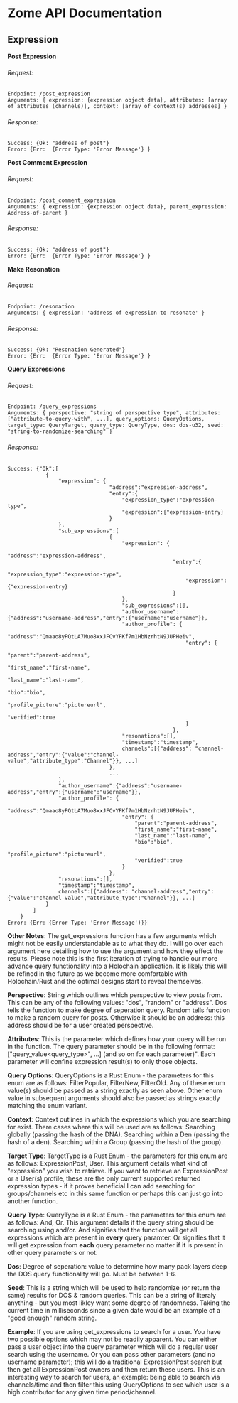 # Zome API Documentation

## Expression

**Post Expression**
###### Request: 
```
Endpoint: /post_expression
Arguments: { expression: {expression object data}, attributes: [array of attributes (channels)], context: [array of context(s) addresses] }
```

###### Response: 
```
Success: {Ok: "address of post"}
Error: {Err:  {Error Type: 'Error Message'} }
```

**Post Comment Expression**
###### Request: 
```
Endpoint: /post_comment_expression
Arguments: { expression: {expression object data}, parent_expression: Address-of-parent }
```

###### Response: 
```
Success: {Ok: "address of post"}
Error: {Err:  {Error Type: 'Error Message'} }
```

**Make Resonation**
###### Request: 
```
Endpoint: /resonation
Arguments: { expression: 'address of expression to resonate' }
```

###### Response:
```
Success: {Ok: "Resonation Generated"}
Error: {Err:  {Error Type: 'Error Message'} }
```

**Query Expressions**
###### Request: 
```
Endpoint: /query_expressions
Arguments: { perspective: "string of perspective type", attributes: ["attribute-to-query-with", ...], query_options: QueryOptions, target_type: QueryTarget, query_type: QueryType, dos: dos-u32, seed: "string-to-randomize-searching" }
```

###### Response:
```
Success: {"Ok":[
            {
                "expression": {
                                "address":"expression-address",
                                "entry":{
                                    "expression_type":"expression-type",
                                    "expression":{"expression-entry}
                                }
                },
                "sub_expressions":[
                                {
                                    "expression": {
                                                    "address":"expression-address",
                                                    "entry":{
                                                        "expression_type":"expression-type",
                                                        "expression":{"expression-entry}
                                                    }
                                    },
                                    "sub_expressions":[],
                                    "author_username":{"address":"username-address","entry":{"username":"username"}},
                                    "author_profile": {
                                                        "address":"Qmaao8yPQtLA7Muo8xxJFCvYFKf7m1HbNzrhtN9JUPHeiv",
                                                        "entry": {
                                                            "parent":"parent-address",
                                                            "first_name":"first-name",
                                                            "last_name":"last-name",
                                                            "bio":"bio",
                                                            "profile_picture":"pictureurl",
                                                            "verified":true
                                                        }
                                                    },
                                    "resonations":[],
                                    "timestamp":"timestamp",
                                    channels":[{"address": "channel-address","entry":{"value":"channel-value","attribute_type":"Channel"}}, ...]
                                },
                                ...
                ],
                "author_username":{"address":"username-address","entry":{"username":"username"}},
                "author_profile": {
                                    "address":"Qmaao8yPQtLA7Muo8xxJFCvYFKf7m1HbNzrhtN9JUPHeiv",
                                    "entry": {
                                        "parent":"parent-address",
                                        "first_name":"first-name",
                                        "last_name":"last-name",
                                        "bio":"bio",
                                        "profile_picture":"pictureurl",
                                        "verified":true
                                    }
                                },
                "resonations":[],
                "timestamp":"timestamp",
                channels":[{"address": "channel-address","entry":{"value":"channel-value","attribute_type":"Channel"}}, ...]
            }
        ]
    }
Error: {Err: {Error Type: 'Error Message')}}
```

**Other Notes**:
The get_expressions function has a few arguments which might not be easily understandable as to what they do. I will go over each argument here detailing how to use the argument and how they effect the results. Please note this is the first iteration of trying to handle our more advance query functionality into a Holochain application. It is likely this will be refined in the future as we become more comfortable with Holochain/Rust and the optimal designs start to reveal themselves.

**Perspective**: String which outlines which perspective to view posts from. This can be any of the following values: "dos", "random" or "address". Dos tells the function to make degree of seperation query. Random tells function to make a random query for posts. Otherwise it should be an address: this address should be for a user created perspective.

**Attributes**: This is the parameter which defines how your query will be run in the function. The query parameter should be in the following format: ["query_value<query_type>", ...] (and so on for each parameter)". Each parameter will confine expression result(s) to only those objects. 

**Query Options**: QueryOptions is a Rust Enum - the parameters for this enum are as follows: FilterPopular, FilterNew, FilterOld. Any of these enum value(s) should be passed as a string exactly as seen above. Other enum value in subsequent arguments should also be passed as strings exactly matching the enum variant.

**Context**: Context outlines in which the expressions which you are searching for exist. There cases where this will be used are as follows: Searching globally (passing the hash of the DNA). Searching within a Den (passing the hash of a den). Searching within a Group (passing the hash of the group). 

**Target Type**: TargetType is a Rust Enum - the parameters for this enum are as follows: ExpressionPost, User. This argument details what kind of "expression" you wish to retrieve. If you want to retrieve an ExpressionPost or a User(s) profile, these are the only current supported returned expression types - if it proves beneficial I can add searching for groups/channels etc in this same function or perhaps this can just go into another function.

**Query Type**: QueryType is a Rust Enum - the parameters for this enum are as follows: And, Or. This argument details if the query string should be searching using and/or. And signifies that the function will get all expressions which are present in __every__ query paramter. Or signifies that it will get expression from __each__ query parameter no matter if it is present in other query parameters or not.

**Dos**: Degree of seperation: value to determine how many pack layers deep the DOS query functionality will go. Must be between 1-6.

**Seed**: This is a string which will be used to help randomize (or return the same) results for DOS & random queries. This can be a string of literaly anything - but you most likley want some degree of randomness. Taking the current time in milliseconds since a given date would be an example of a "good enough" random string.
 
**Example**: If you are using get_expressions to search for a user. You have two possible options which may not be readily apparent. You can either pass a user object into the query parameter which will do a regular user search using the username. Or you can pass other parameters (and no username parameter); this will do a traditional ExpressionPost search but then get all ExpressionPost owners and then return these users. This is an interesting way to search for users, an example: being able to search via channels/time and then filter this using QueryOptions to see which user is a high contributor for any given time period/channel.